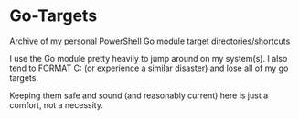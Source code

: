 # Go-Targets
Archive of my personal PowerShell Go module target directories/shortcuts

I use the Go module pretty heavily to jump around on my system(s).  I also 
tend to FORMAT C: (or experience a similar disaster) and lose all of my
go targets.

Keeping them safe and sound (and reasonably current) here is just a comfort,
not a necessity.

